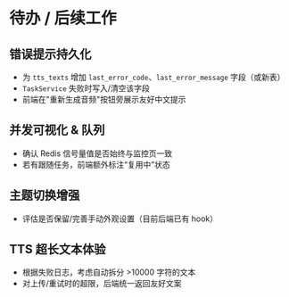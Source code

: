 # 待办 / 后续工作

## 错误提示持久化
- 为 `tts_texts` 增加 `last_error_code`、`last_error_message` 字段（或新表）
- `TaskService` 失败时写入/清空该字段
- 前端在"重新生成音频"按钮旁展示友好中文提示

## 并发可视化 & 队列
- 确认 Redis 信号量值是否始终与监控页一致
- 若有跟随任务，前端额外标注“复用中”状态

## 主题切换增强
- 评估是否保留/完善手动外观设置（目前后端已有 hook）

## TTS 超长文本体验
- 根据失败日志，考虑自动拆分 >10000 字符的文本
- 对上传/重试时的超限，后端统一返回友好文案
